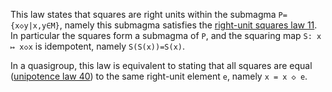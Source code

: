 This law states that squares are right units within the submagma `P={x◇y|x,y∈M}`, namely this submagma satisfies the [right-unit squares law 11](https://teorth.github.io/equational_theories/implications/?11).  In particular the squares form a submagma of `P`, and the squaring map `S: x ↦ x◇x` is idempotent, namely `S(S(x))=S(x)`.

In a quasigroup, this law is equivalent to stating that all squares are equal ([unipotence law 40](https://teorth.github.io/equational_theories/implications/?40)) to the same right-unit element `e`, namely `x = x ◇ e`.
